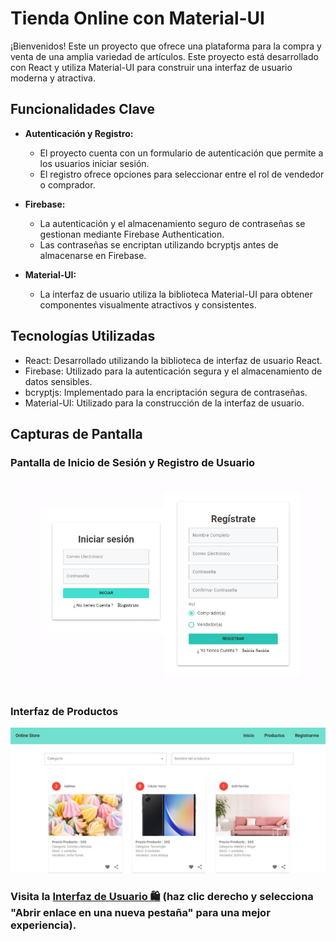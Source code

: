 # Tienda Online con Material-UI

¡Bienvenidos! Este un proyecto que ofrece una plataforma para la compra y venta de una amplia variedad de artículos. Este proyecto está desarrollado con React y utiliza Material-UI para construir una interfaz de usuario moderna y atractiva.

## Funcionalidades Clave

-   **Autenticación y Registro:**

    -   El proyecto cuenta con un formulario de autenticación que permite a los usuarios iniciar sesión.
    -   El registro ofrece opciones para seleccionar entre el rol de vendedor o comprador.

-   **Firebase:**

    -   La autenticación y el almacenamiento seguro de contraseñas se gestionan mediante Firebase Authentication.
    -   Las contraseñas se encriptan utilizando bcryptjs antes de almacenarse en Firebase.

-   **Material-UI:**
    -   La interfaz de usuario utiliza la biblioteca Material-UI para obtener componentes visualmente atractivos y consistentes.

## Tecnologías Utilizadas

-   React: Desarrollado utilizando la biblioteca de interfaz de usuario React.
-   Firebase: Utilizado para la autenticación segura y el almacenamiento de datos sensibles.
-   bcryptjs: Implementado para la encriptación segura de contraseñas.
-   Material-UI: Utilizado para la construcción de la interfaz de usuario.

## Capturas de Pantalla

### Pantalla de Inicio de Sesión y Registro de Usuario

![Pantalla de Inicio de Sesión](./src//assets/form-home.png)

### Interfaz de Productos

![Interfaz de Productos](./src//assets/interfaz-Ui.jpg)

### Visita la [Interfaz de Usuario 🛍️](https://store-with-material-ui.vercel.app/) (haz clic derecho y selecciona "Abrir enlace en una nueva pestaña" para una mejor experiencia).

